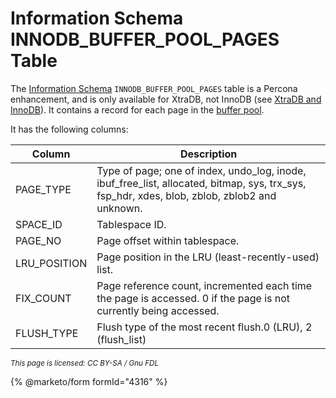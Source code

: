 # Information Schema INNODB\_BUFFER\_POOL\_PAGES Table

The [Information Schema](../../) `INNODB_BUFFER_POOL_PAGES` table is a Percona enhancement, and is only available for XtraDB, not InnoDB (see [XtraDB and InnoDB](../../../../../../../server-usage/storage-engines/innodb/)). It contains a record for each page in the [buffer pool](../../../../../../../server-usage/storage-engines/innodb/innodb-buffer-pool.md).

It has the following columns:

| Column        | Description                                                                                                                                        |
| ------------- | -------------------------------------------------------------------------------------------------------------------------------------------------- |
| PAGE\_TYPE    | Type of page; one of index, undo\_log, inode, ibuf\_free\_list, allocated, bitmap, sys, trx\_sys, fsp\_hdr, xdes, blob, zblob, zblob2 and unknown. |
| SPACE\_ID     | Tablespace ID.                                                                                                                                     |
| PAGE\_NO      | Page offset within tablespace.                                                                                                                     |
| LRU\_POSITION | Page position in the LRU (least-recently-used) list.                                                                                               |
| FIX\_COUNT    | Page reference count, incremented each time the page is accessed. 0 if the page is not currently being accessed.                                   |
| FLUSH\_TYPE   | Flush type of the most recent flush.0 (LRU), 2 (flush\_list)                                                                                       |

<sub>_This page is licensed: CC BY-SA / Gnu FDL_</sub>

{% @marketo/form formId="4316" %}
